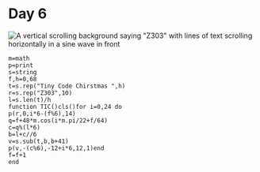 # Day 6
![A vertical scrolling background saying "Z303" with lines of text scrolling horizontally in a sine wave in front](./day06.gif)
```
m=math
p=print
s=string
f,h=0,68
t=s.rep("Tiny Code Chirstmas ",h)
r=s.rep("Z303",10)
l=s.len(t)/h
function TIC()cls()for i=0,24 do
p(r,0,i*6-(f%6),14)
q=f+48*m.cos(i*m.pi/22+f/64)
c=q%(l*6)
b=l+c//6
v=s.sub(t,b,b+41)
p(v,-(c%6),-12+i*6,12,1)end
f=f+1
end
```